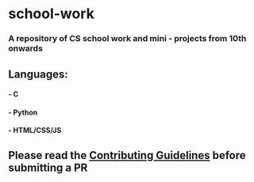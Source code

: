 # school-work

### A repository of CS school work and mini - projects from 10th onwards

## Languages:
#### - C
#### - Python
#### - HTML/CSS/JS


## Please read the [Contributing Guidelines](https://github.com/nik2203/school-work/blob/master/Contribution%20Guidlines.md) before submitting a PR
